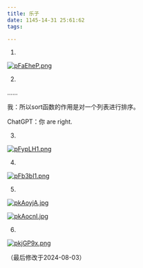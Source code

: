 ```yaml
---
title: 乐子
date: 1145-14-31 25:61:62
tags:

---
```


1.

[![pFaEheP.png](https://s11.ax1x.com/2024/02/25/pFaEheP.png)](https://imgse.com/i/pFaEheP)

2.

……

我：所以sort函数的作用是对一个列表进行排序。

ChatGPT：你 are right.

3.

[![pFypLH1.png](https://s21.ax1x.com/2024/03/09/pFypLH1.png)](https://imgse.com/i/pFypLH1)

4.

[![pFb3bI1.png](https://s21.ax1x.com/2024/04/04/pFb3bI1.png)](https://imgse.com/i/pFb3bI1)

5.

[![pkAoyjA.jpg](https://s21.ax1x.com/2024/05/05/pkAoyjA.jpg)](https://imgse.com/i/pkAoyjA)

[![pkAocnI.jpg](https://s21.ax1x.com/2024/05/05/pkAocnI.jpg)](https://imgse.com/i/pkAocnI)

6.

[![pkjGP9x.png](https://s21.ax1x.com/2024/08/03/pkjGP9x.png)](https://imgse.com/i/pkjGP9x)

（最后修改于2024-08-03）
